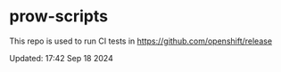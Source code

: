 # prow-scripts

This repo is used to run CI tests in https://github.com/openshift/release

Updated: 17:42 Sep 18 2024
